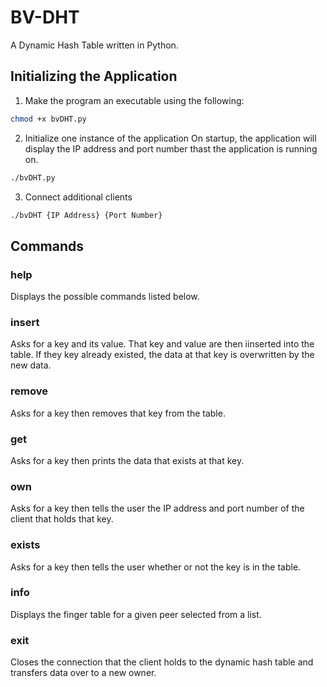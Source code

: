 # BV-DHT
A Dynamic Hash Table written in Python. 

## Initializing the Application
1. Make the program an executable using the following:
```bash
chmod +x bvDHT.py
```
2. Initialize one instance of the application
On startup, the application will display the IP address and port number thast the application is running on.
```bash
./bvDHT.py
```
3. Connect additional clients
```bash
./bvDHT {IP Address} {Port Number}
```

## Commands
### help
Displays the possible commands listed below.
### insert
Asks for a key and its value. That key and value are then iinserted into the table. 
If they key already existed, the data at that key is overwritten by the new data.
### remove
Asks for a key then removes that key from the table.
### get
Asks for a key then prints the data that exists at that key.
### own
Asks for a key then tells the user the IP address and port number of the client that holds that key.
### exists
Asks for a key then tells the user whether or not the key is in the table.
### info
Displays the finger table for a given peer selected from a list.
### exit
Closes the connection that the client holds to the dynamic hash table and transfers data over to a new owner.
